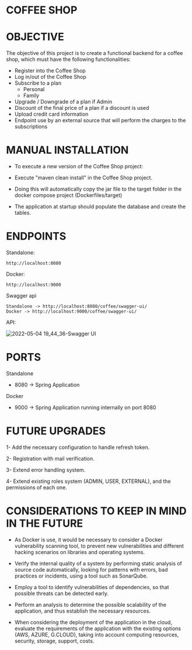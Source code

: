 # COFFEE SHOP

# OBJECTIVE

The objective of this project is to create a functional backend for a coffee shop, which must have the following functionalities:

* Register into the Coffee Shop
* Log in/out of the Coffee Shop
* Subscribe to a plan
  * Personal
  * Family
* Upgrade / Downgrade of a plan if Admin
* Discount of the final price of a plan if a discount is used
* Upload credit card information
* Endpoint use by an external source that will perform the charges to the subscriptions

# MANUAL INSTALLATION

* To execute a new version of the Coffee Shop project:

- Execute "maven clean install" in the Coffee Shop project.


- Doing this will automatically copy the jar file to the target folder in the docker compose project (Dockerfiles/target)

* The application at startup should populate the database and create the tables.

# ENDPOINTS

Standalone: 
```
http://localhost:8080
```
Docker: 
```
http://localhost:9000
```
Swagger api
```
Standalone -> http://localhost:8080/coffee/swagger-ui/
Docker -> http://localhost:9000/coffee/swagger-ui/
```

API:

![2022-05-04 19_44_36-Swagger UI](https://user-images.githubusercontent.com/10815551/166839097-1d9500ef-fb96-44fc-9d2e-49193e929578.png)

# PORTS

Standalone

* 8080 -> Spring Application

Docker

* 9000 -> Spring Application running internally on port 8080

# FUTURE UPGRADES

1- Add the necessary configuration to handle refresh token.

2- Registration with mail verification.

3- Extend error handling system.

4- Extend existing roles system (ADMIN, USER, EXTERNAL), and the permissions of each one.

# CONSIDERATIONS TO KEEP IN MIND IN THE FUTURE

* As Docker is use, it would be necessary to consider a Docker vulnerability scanning tool, to prevent new vulnerabilities and different hacking scenarios on libraries and operating systems.


* Verify the internal quality of a system by performing static analysis of source code automatically, looking for patterns with errors, bad practices or incidents, using a tool such as SonarQube.


* Employ a tool to identify vulnerabilities of dependencies, so that possible threats can be detected early.
  

* Perform an analysis to determine the possible scalability of the application, and thus establish the necessary resources.


* When considering the deployment of the application in the cloud, evaluate the requirements of the application with the existing options (AWS, AZURE, G.CLOUD), taking into account computing resources, security, storage, support, costs.


